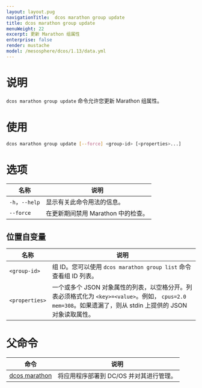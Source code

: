 ```yaml
---
layout: layout.pug
navigationTitle:  dcos marathon group update
title: dcos marathon group update
menuWeight: 22
excerpt: 更新 Marathon 组属性
enterprise: false
render: mustache
model: /mesosphere/dcos/1.13/data.yml
---
```



# 说明

`dcos marathon group update` 命令允许您更新 Marathon 组属性。

# 使用

```bash
dcos marathon group update [--force] <group-id> [<properties>...]
```

# 选项

| 名称 | 说明 |
|---------|-------------|
| `-h`，`--help` | 显示有关此命令用法的信息。 |
| `--force` | 在更新期间禁用 Marathon 中的检查。|

## 位置自变量

| 名称 | 说明 |
|---------|-------------|
| `<group-id>` | 组 ID。您可以使用 `dcos marathon group list` 命令查看组 ID 列表。|
| `<properties>` | 一个或多个 JSON 对象属性的列表，以空格分开。列表必须格式化为 `<key>=<value>`。例如， `cpus=2.0 mem=308`。如果遗漏了，则从 stdin 上提供的 JSON 对象读取属性。|

# 父命令

| 命令 | 说明 |
|---------|-------------|
| [dcos marathon](/mesosphere/dcos/1.13/cli/command-reference/dcos-marathon/) | 将应用程序部署到 DC/OS 并对其进行管理。|


